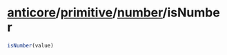 # [anticore](../../../#reference)/[primitive](../../#reference)/[number](../#reference)/<a name="reference">isNumber</a>

```js
isNumber(value)
```